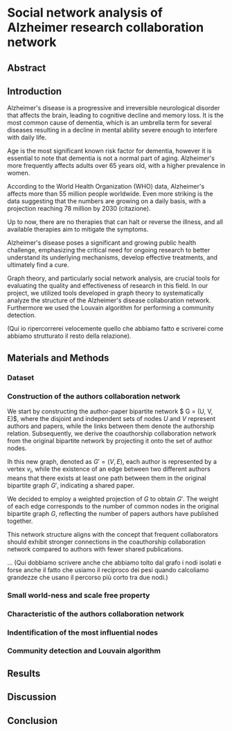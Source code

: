 # Social network analysis of Alzheimer research collaboration network

## Abstract

## Introduction

Alzheimer's disease is a progressive and irreversible neurological disorder that affects the brain, leading to cognitive decline and memory loss. It is the most common cause of dementia, which is an umbrella term for several diseases resulting in a decline in mental ability severe enough to interfere with daily life.

Age is the most significant known risk factor for dementia, however it is essential to note that dementia is not a normal part of aging. Alzheimer's more frequently affects adults over 65 years old, with a higher prevalence in women.

According to the World Health Organization (WHO) data, Alzheimer's affects more than 55 million people worldwide. Even more striking is the data suggesting that the numbers are growing on a daily basis, with a projection reaching 78 million by 2030 (citazione).

Up to now, there are no therapies that can halt or reverse the illness, and all available therapies aim to mitigate the symptoms.

Alzheimer's disease poses a significant and growing public health challenge, emphasizing the critical need for ongoing research to better understand its underlying mechanisms, develop effective treatments, and ultimately find a cure. 

Graph theory, and particularly social network analysis, are crucial tools for evaluating the quality and effectiveness of research in this field. In our project, we utilized tools developed in graph theory to systematically analyze the structure of the Alzheimer's disease collaboration network. Furthermore we used the
Louvain algorithm for performing a community detection.

(Qui io ripercorrerei velocemente quello che abbiamo fatto e scriverei come abbiamo strutturato il resto della relazione).



## Materials and Methods 

### Dataset
### Construction of the authors collaboration network

We start by constructing the author-paper bipartite network $ G = (U, V, E)$, where the disjoint and independent sets of nodes $U$ and $V$ represent authors and papers, while the links between them denote the authorship relation. 
Subsequently, we derive the coauthorship collaboration network from the original bipartite network by projecting it onto the set of author nodes. 

Ih this new graph, denoted as $G' = (V, E)$, each author is represented by a vertex $v_i$, while the existence of an edge between two different authors means that there exists at least one path between them in the original bipartite graph $G'$, indicating a shared paper.

We decided to employ a weighted projection of $G$ to obtain $G'$. The weight of each edge corresponds to the number of common nodes in the original bipartite graph $G$, reflecting the number of papers authors have published together. 

This network structure aligns with the concept that frequent collaborators should exhibit stronger connections in the coauthorship collaboration network compared to authors with fewer shared publications.

...
(Qui dobbiamo scrivere anche che abbiamo tolto dal grafo i nodi isolati e forse anche il fatto che usiamo il reciproco dei pesi quando calcoliamo grandezze che usano il percorso più corto tra due nodi.)

### Small world-ness and scale free property



### Characteristic of the authors collaboration network



### Indentification of the most influential nodes


### Community detection and Louvain algorithm



## Results

## Discussion

## Conclusion